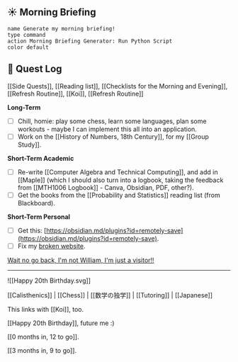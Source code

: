 ## ☀ Morning Briefing

```button
name Generate my morning briefing!
type command
action Morning Briefing Generator: Run Python Script
color default
```

## 📜 Quest Log
[[Side Quests]], [[Reading list]], [[Checklists for the Morning and Evening]], [[Refresh Routine]], [[Koi]], [[Refresh Routine]]

**Long-Term**
- [ ] Chill, homie: play some chess, learn some languages, plan some workouts - maybe I can implement this all into an application.
- [ ] Work on the [[History of Numbers, 18th Century]], for my [[Group Study]].

**Short-Term Academic**
- [ ] Re-write [[Computer Algebra and Technical Computing]], and add in [[Maple]] (which I should also turn into a logbook, taking the feedback from [[MTH1006 Logbook]] - Canva, Obsidian, PDF, other?).
- [ ] Get the books from the [[Probability and Statistics]] reading list (from Blackboard).

**Short-Term Personal**
- [ ] Get this: [https://obsidian.md/plugins?id=remotely-save](https://obsidian.md/plugins?id=remotely-save).
- [ ] Fix my [broken website](https://community.cloudflare.com/t/404-when-accessing-site-mydigitalgarden-space/601299).

[Wait no go back, I'm not William, I'm just a visitor!!](index.md)
___
![[Happy 20th Birthday.svg]]

[[Calisthenics]] | [[Chess]] | [[数学の独学]] | [[Tutoring]] | [[Japanese]]

This links with [[Koi]], too.

[[Happy 20th Birthday]], future me :)

[[0 months in, 12 to go]].

[[3 months in, 9 to go]].